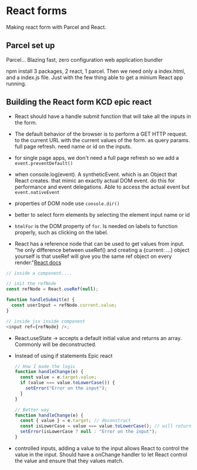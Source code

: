 # React forms

Making react form with Parcel and React.

## Parcel set up

Parcel... Blazing fast, zero configuration web application bundler

npm install 3 packages, 2 react, 1 parcel. Then we need only a index.html, and a index.js file. Just with the few thing able to get a minium React app running.

## Building the React form KCD epic react

- React should have a handle submit function that will take all the inputs in the form.

- The default behavior of the browser is to perform a GET HTTP request. to the current URL with the current values of the form. as query params. full page refresh. need name or id on the inputs.

- for single page apps, we don't need a full page refresh so we add a `event.preventDefault()`

- when console.log(event). A syntheticEvent. which is an Object that React creates. that mimic an exactly actual DOM event. do this for performance and event delegations. Able to access the actual event but `event.nativeEvent`

- properties of DOM node use `console.dir()`

- better to select form elements by selecting the element input name or id

- `htmlFor` is the DOM property of `for`. Is needed on labels to function properly, such as clicking on the label.

- React has a reference node that can be used to get values from input. "he only difference between useRef() and creating a {current: ...} object yourself is that useRef will give you the same ref object on every render."[React docs](https://reactjs.org/docs/hooks-reference.html#useref)

```js
// inside a component....

// init the refNode
const refNode = React.useRef(null);

function handleSubmit(e) {
  const userInput = refNode.current.value;
}

// inside jsx inside component
<input ref={refNode} />;
```

- React.useState -> accepts a default initial value and returns an array. Commonly will be deconstructed.

- Instead of using if statements Epic react

  ```js
  // How I made the logic
  function handleChange(e) {
    const value = e.target.value;
    if (value === value.toLowerCase()) {
      setError("Error on the input");
    }
  }

  // Better way
  function handleChange(e) {
    const { value } = e.target; // deconstruct
    const isLowerCase = value === value.toLowerCase(); // will return True or False, remove the if statement and is Cleaner code.
    setError(isLowerCase ? null : "Error on the input");
  }
  ```

- controlled inputs, adding a value to the input allows React to control the value in the input. Should have a onChange handler to let React control the value and ensure that they values match.
